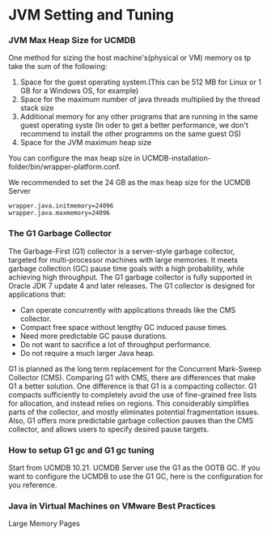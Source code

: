 
# JVM Setting and Tuning

### JVM Max Heap Size for UCMDB
One method for sizing the host machine's(physical or VM) memory os tp take the sum of the following:
1. Space for the guest operating system.(This can be 512 MB for Linux or 1 GB for a Windows OS, for example)
2. Space for the maximum number of java threads multiplied by the thread stack size
3. Additional memory for any other programs that are running in the same guest operating syste (In oder to get a better performance, we don't recommend to install the other programms on the same guest OS)
4. Space for the JVM maximum heap size



You can configure the max heap size in UCMDB-installation-folder/bin/wrapper-platform.conf.

We recommended to set the 24 GB as the max heap size for the UCMDB Server

```
wrapper.java.initmemory=24096
wrapper.java.maxmemory=24096
```



### The G1 Garbage Collector
The Garbage-First (G1) collector is a server-style garbage collector, targeted for multi-processor machines with large memories. It meets garbage collection (GC) pause time goals with a high probability, while achieving high throughput. The G1 garbage collector is fully supported in Oracle JDK 7 update 4 and later releases. The G1 collector is designed for applications that:

* Can operate concurrently with applications threads like the CMS collector.
* Compact free space without lengthy GC induced pause times.
* Need more predictable GC pause durations.
* Do not want to sacrifice a lot of throughput performance.
* Do not require a much larger Java heap.

G1 is planned as the long term replacement for the Concurrent Mark-Sweep Collector (CMS). Comparing G1 with CMS, there are differences that make G1 a better solution. One difference is that G1 is a compacting collector. G1 compacts sufficiently to completely avoid the use of fine-grained free lists for allocation, and instead relies on regions. This considerably simplifies parts of the collector, and mostly eliminates potential fragmentation issues. Also, G1 offers more predictable garbage collection pauses than the CMS collector, and allows users to specify desired pause targets.



### How to setup G1 gc and G1 gc tuning
Start from UCMDB 10.21. UCMDB Server use the G1 as the OOTB GC. If you want to configure the UCMDB to use the G1 GC, here is the configuration for you reference.




### Java in Virtual Machines on VMware Best Practices
Large Memory Pages



